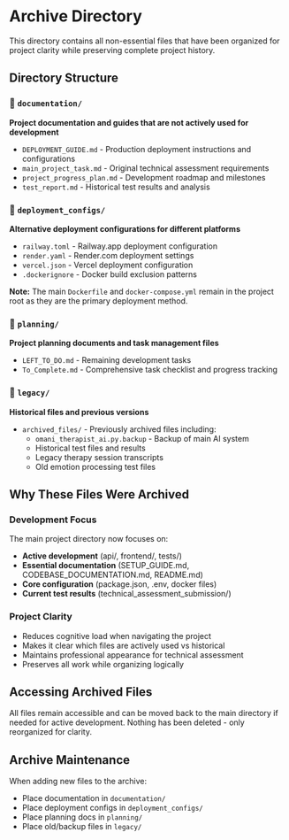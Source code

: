 # Archive Directory

This directory contains all non-essential files that have been organized for project clarity while preserving complete project history.

## Directory Structure

### 📁 `documentation/`
**Project documentation and guides that are not actively used for development**

- `DEPLOYMENT_GUIDE.md` - Production deployment instructions and configurations
- `main_project_task.md` - Original technical assessment requirements
- `project_progress_plan.md` - Development roadmap and milestones
- `test_report.md` - Historical test results and analysis

### 📁 `deployment_configs/`
**Alternative deployment configurations for different platforms**

- `railway.toml` - Railway.app deployment configuration
- `render.yaml` - Render.com deployment settings
- `vercel.json` - Vercel deployment configuration
- `.dockerignore` - Docker build exclusion patterns

**Note:** The main `Dockerfile` and `docker-compose.yml` remain in the project root as they are the primary deployment method.

### 📁 `planning/`
**Project planning documents and task management files**

- `LEFT_TO_DO.md` - Remaining development tasks
- `To_Complete.md` - Comprehensive task checklist and progress tracking

### 📁 `legacy/`
**Historical files and previous versions**

- `archived_files/` - Previously archived files including:
  - `omani_therapist_ai.py.backup` - Backup of main AI system
  - Historical test files and results
  - Legacy therapy session transcripts
  - Old emotion processing test files

## Why These Files Were Archived

### Development Focus
The main project directory now focuses on:
- **Active development** (api/, frontend/, tests/)
- **Essential documentation** (SETUP_GUIDE.md, CODEBASE_DOCUMENTATION.md, README.md)
- **Core configuration** (package.json, .env, docker files)
- **Current test results** (technical_assessment_submission/)

### Project Clarity
- Reduces cognitive load when navigating the project
- Makes it clear which files are actively used vs historical
- Maintains professional appearance for technical assessment
- Preserves all work while organizing logically

## Accessing Archived Files

All files remain accessible and can be moved back to the main directory if needed for active development. Nothing has been deleted - only reorganized for clarity.

## Archive Maintenance

When adding new files to the archive:
- Place documentation in `documentation/`
- Place deployment configs in `deployment_configs/`
- Place planning docs in `planning/`
- Place old/backup files in `legacy/` 
